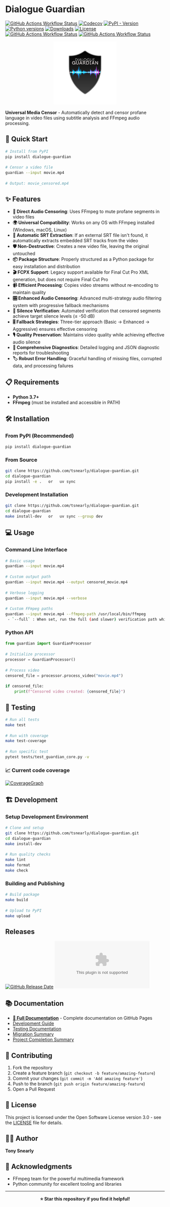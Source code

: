 # Dialogue Guardian

[![GitHub Actions Workflow Status](https://img.shields.io/github/actions/workflow/status/tsnearly/dialogue-guardian/ci.yml?style=plastic)](https://github.com/tsnearly/dialogue-guardian/actions/workflows/ci.yml)
[![Codecov](https://img.shields.io/codecov/c/github/tsnearly/dialogue-guardian?token=0XIMSERI3U&style=plastic)](https://codecov.io/gh/tsnearly/dialogue-guardian)
[![PyPI - Version](https://img.shields.io/pypi/v/dialogue-guardian?style=plastic)](https://pypi.org/project/dialogue-guardian/)
[![Python versions](https://img.shields.io/pypi/pyversions/dialogue-guardian.svg)](https://pypi.org/project/dialogue-guardian/)
[![Downloads](https://img.shields.io/pypi/dm/dialogue-guardian.svg)](https://pypi.org/project/dialogue-guardian/)
[![License](https://img.shields.io/badge/license-OSL--3.0-blue.svg)](https://github.com/tsnearly/dialogue-guardian/blob/main/dialogue-guardian/LICENSE)
[![GitHub Actions Workflow Status](https://img.shields.io/github/actions/workflow/status/tsnearly/dialogue-guardian/quality.yml?style=plastic&label=Code%20Quality)](https://github.com/tsnearly/dialogue-guardian/actions/workflows/quality.yml)
[![GitHub Actions Workflow Status](https://img.shields.io/github/actions/workflow/status/tsnearly/dialogue-guardian/security.yml?style=plastic&label=Security%20Scan)](https://github.com/tsnearly/dialogue-guardian/actions/workflows/security.yml)

<p align="center">
  <img src="logo.png" alt="Dialogue Guardian Logo" width="200">
</p>

**Universal Media Censor** - Automatically detect and censor profane language in video files using subtitle analysis and FFmpeg audio processing.

## 🚀 Quick Start

```bash
# Install from PyPI
pip install dialogue-guardian

# Censor a video file
guardian --input movie.mp4

# Output: movie_censored.mp4
```

## ✨ Features

- **🎯 Direct Audio Censoring**: Uses FFmpeg to mute profane segments in video files
- **🌍 Universal Compatibility**: Works on any OS with FFmpeg installed (Windows, macOS, Linux)
- **🔄 Automatic SRT Extraction**: If an external SRT file isn't found, it automatically extracts embedded SRT tracks from the video
- **🛡️ Non-Destructive**: Creates a new video file, leaving the original untouched
- **📦 Package Structure**: Properly structured as a Python package for easy installation and distribution
- **🎬 FCPX Support**: Legacy support available for Final Cut Pro XML generation, but does not require Final Cut Pro
- **📹 Efficient Processing**: Copies video streams without re-encoding to maintain quality
- **🎛 Enhanced Audio Censoring**: Advanced multi-strategy audio filtering system with progressive fallback mechanisms
- **📡 Silence Verification**: Automated verification that censored segments achieve target silence levels (≤ -50 dB)
- **🎚 Fallback Strategies**: Three-tier approach (Basic → Enhanced → Aggressive) ensures effective censoring
- **🎙 Quality Preservation**: Maintains video quality while achieving effective audio silence
- **🧰 Comprehensive Diagnostics**: Detailed logging and JSON diagnostic reports for troubleshooting
- **🏷 Robust Error Handling**: Graceful handling of missing files, corrupted data, and processing failures

## 📋 Requirements

- **Python 3.7+**
- **FFmpeg** (must be installed and accessible in PATH)

## 🛠️ Installation

### From PyPI (Recommended)

```bash
pip install dialogue-guardian
```

### From Source

```bash
git clone https://github.com/tsnearly/dialogue-guardian.git
cd dialogue-guardian
pip install -e .   or   uv sync
```

### Development Installation

```bash
git clone https://github.com/tsnearly/dialogue-guardian.git
cd dialogue-guardian
make install-dev   or   uv sync --group dev
```

## 💻 Usage

### Command Line Interface

```bash
# Basic usage
guardian --input movie.mp4

# Custom output path
guardian --input movie.mp4 --output censored_movie.mp4

# Verbose logging
guardian --input movie.mp4 --verbose

# Custom FFmpeg paths
guardian --input movie.mp4 --ffmpeg-path /usr/local/bin/ffmpeg
 - `--full` : When set, run the full (and slower) verification path which performs per-segment audio analysis using FFmpeg astats, produces a comprehensive diagnostic report, and allows multiple fallback attempts to improve censoring. Default: disabled (fast path). Use `--full` when you want maximum assurance at the cost of slower runs.
```

### Python API

```python
from guardian import GuardianProcessor

# Initialize processor
processor = GuardianProcessor()

# Process video
censored_file = processor.process_video("movie.mp4")

if censored_file:
    print(f"Censored video created: {censored_file}")
```

## 🧪 Testing

```bash
# Run all tests
make test

# Run with coverage
make test-coverage

# Run specific test
pytest tests/test_guardian_core.py -v
```

### 📈 Current code coverage

[![CoverageGraph](https://codecov.io/gh/tsnearly/dialogue-guardian/graphs/icicle.svg?token=0XIMSERI3U)](https://codecov.io/gh/tsnearly/dialogue-guardian)

## 🏗️ Development

### Setup Development Environment

```bash
# Clone and setup
git clone https://github.com/tsnearly/dialogue-guardian.git
cd dialogue-guardian
make install-dev

# Run quality checks
make lint
make format
make check
```

### Building and Publishing

```bash
# Build package
make build

# Upload to PyPI
make upload
```

## Releases

[![GitHub Release Date](https://img.shields.io/github/release-date/tsnearly/dialogue-guardian?display_date=published_at&style=plastic)](https://github.com/tsnearly/dialogue-guardian/releases)
[![GitHub Downloads (specific asset, latest release)](https://img.shields.io/github/downloads/tsnearly/dialogue-guardian/v__VERSION__/dialogue-guardian-__VERSION__.tar.gz?sort=semver&style=plastic)](https://github.com/tsnearly/dialogue-guardian/releases/download/v__VERSION__/dialogue-guardian-__VERSION__.tar.gz)

## 📚 Documentation

- **[📖 Full Documentation](https://tsnearly.github.io/dialogue-guardian/)** - Complete documentation on GitHub Pages
- [Development Guide](dialogue-guardian/DEVELOPMENT.md)
- [Testing Documentation](dialogue-guardian/TESTING.md)
- [Migration Summary](dialogue-guardian/MIGRATION_SUMMARY.md)
- [Project Completion Summary](dialogue-guardian/PROJECT_COMPLETION_SUMMARY.md)

## 🤝 Contributing

1. Fork the repository
2. Create a feature branch (`git checkout -b feature/amazing-feature`)
3. Commit your changes (`git commit -m 'Add amazing feature'`)
4. Push to the branch (`git push origin feature/amazing-feature`)
5. Open a Pull Request

## 📄 License

This project is licensed under the Open Software License version 3.0 - see the [LICENSE](dialogue-guardian/LICENSE) file for details.

## 👨‍💻 Author

**Tony Snearly**

## 🙏 Acknowledgments

- FFmpeg team for the powerful multimedia framework
- Python community for excellent tooling and libraries

---

<p align="center">
  <strong>⭐ Star this repository if you find it helpful!</strong>
</p>
